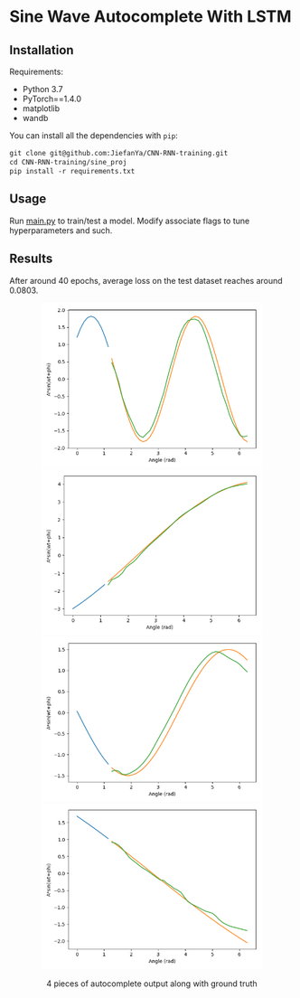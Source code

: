 # Sine Wave Autocomplete With LSTM #

## Installation

Requirements:
- Python 3.7
- PyTorch==1.4.0
- matplotlib
- wandb

You can install all the dependencies with `pip`:

```
git clone git@github.com:JiefanYa/CNN-RNN-training.git
cd CNN-RNN-training/sine_proj
pip install -r requirements.txt
```

## Usage

Run [main.py](main.py) to train/test a model. Modify associate flags to tune hyperparameters and such.

## Results

After around 40 epochs, average loss on the test dataset reaches around 0.0803. 


<p align="center">
<img src="jpg/output1.png" width=390></img>
<img src="jpg/output5.png" width=390></img>
<img src="jpg/output3.png" width=390></img>
<img src="jpg/output4.png" width=390></img>
</p>

<p align="center">4 pieces of autocomplete output along with ground truth</p>

